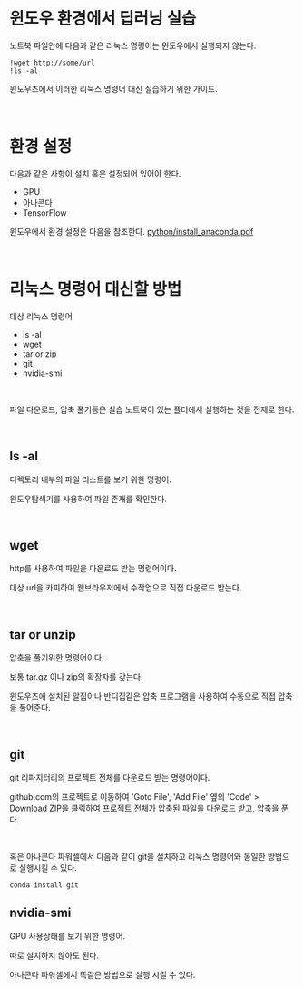 # 윈도우 환경에서 딥러닝 실습

노트북 파일안에 다음과 같은 리눅스 명령어는 윈도우에서 실행되지 않는다. 
```
!wget http://some/url
!ls -al
```

윈도우즈에서 이러한 리눅스 명령어 대신 실습하기 위한 가이드.


<br>

# 환경 설정

다음과 같은 사항이 설치 혹은 설정되어 있어야 한다.
- GPU
- 아나콘다
- TensorFlow

윈도우에서 환경 설정은 다음을 참조한다. [python/install_anaconda.pdf](python/install_anaconda.pdf)


<br>


# 리눅스 명령어 대신할 방법

대상 리눅스 명령어

- ls -al
- wget
- tar or zip
- git
- nvidia-smi


<br>

파일 다운로드, 압축 풀기등은 실습 노트북이 있는 폴더에서 실행하는 것을 전제로 한다.


<br>

## ls -al

디렉토리 내부의 파일 리스트를 보기 위한 명령어.

윈도우탐색기를 사용하여 파일 존재를 확인한다.


<br>

## wget

http를 사용하여 파일을 다운로드 받는 명령어이다.

대상 url을 카피하여 웹브라우저에서 수작업으로 직접 다운로드 받는다.


<br>

## tar or unzip

압축을 풀기위한 명령어이다.

보통 tar.gz 이나 zip의 확장자를 갖는다.

윈도우즈에 설치된 알집이나 반디집같은 압축 프로그램을 사용하여 수동으로 직접 압축을 풀어준다.


<br>

## git

git 리파지터리의 프로젝트 전체를 다운로드 받는 명령어이다.

github.com의 프로젝트로 이동하여 'Goto File', 'Add File' 옆의 'Code' > Download ZIP을 클릭하여 프로젝트 전체가 압축된 파일을 다운로드 받고, 압축을 푼다.

<br>

혹은 아나콘다 파워셀에서 다음과 같이 git을 설치하고 리눅스 명령어와 동일한 방법으로 실행시킬 수 있다.
```
conda install git
```


## nvidia-smi

GPU 사용상태를 보기 위한 명령어.

따로 설치하지 않아도 된다.

아나콘다 파워셀에서 똑같은 방법으로 실행 시킬 수 있다.






